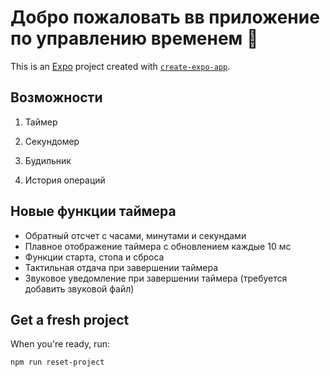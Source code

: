 # Добро пожаловать вв приложение по управлению временем 👋

This is an [Expo](https://expo.dev) project created with [`create-expo-app`](https://www.npmjs.com/package/create-expo-app).

## Возможности

1. Таймер

2. Секундомер

3. Будильник
   
4. История операций

## Новые функции таймера

- Обратный отсчет с часами, минутами и секундами
- Плавное отображение таймера с обновлением каждые 10 мс
- Функции старта, стопа и сброса
- Тактильная отдача при завершении таймера
- Звуковое уведомление при завершении таймера (требуется добавить звуковой файл)

   
## Get a fresh project

When you're ready, run:

```bash
npm run reset-project
```
